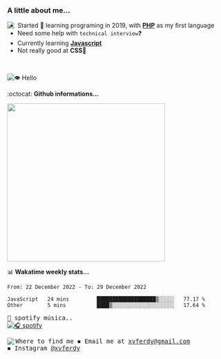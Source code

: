 ### A little about me...
<img src="https://cdn.betterttv.net/emote/584d92a1f52be01a7ee606a9/3x" align="left"/>

- Started 🎉 learning programing in 2019, with [**PHP**](https://www.php.net/) as my first language
- Need some help with `technical interview`❓
- Currently learning [**Javascript**](https://www.javascript.com/)
- Not really good at **CSS**💢
<br>

![👁️ Hello](https://visitor-badge.glitch.me/badge?page_id=xvferdy.xvferdy&left_color=DimGray&right_color=CornflowerBlue&left_text=Profile%20visit)

:octocat: **Github informations...**

<!--![Top Langs](https://github-readme-stats.vercel.app/api/top-langs/?username=xvferdy&layout=compact)-->
<img src="https://github-readme-stats.vercel.app/api/top-langs/?username=xvferdy&layout=compact" width="365px"/>

📊 **Wakatime weekly stats...**

<!--START_SECTION:waka-->

```text
From: 22 December 2022 - To: 29 December 2022

JavaScript   24 mins         ███████████████████▒░░░░░   77.17 %
Other        5 mins          ████▒░░░░░░░░░░░░░░░░░░░░   17.64 %
```

<!--END_SECTION:waka-->

<!-- https://www.spotify.com/us/account/apps/ -->
<kbd>🎵 spotify música..</kbd> <br>
[![🎧 spotify](https://spotify-github-profile.vercel.app/api/view?uid=xvferdy&cover_image=true&theme=novatorem&bar_color=0080ff)](https://spotify-github-profile.vercel.app/api/view?uid=xvferdy&redirect=true)

<kbd> Where to find me 
<kbd>
  <img src="https://cdn.betterttv.net/emote/5d7d8931d2458468c1f44dc2/1x" align="left">
◾ Email me at [xvferdy@gmail.com](mailto:xvferdy@gmail.com) <br>
◾ Instagram [@xvferdy](https://www.instagram.com/xvferdy/) <br>
</kbd> 
</kbd> 
